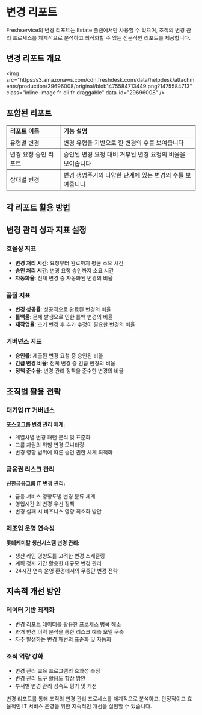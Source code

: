 # 변경 리포트

Freshservice의 변경 리포트는 Estate 플랜에서만 사용할 수 있으며, 조직의 변경 관리 프로세스를 체계적으로 분석하고 최적화할 수 있는 전문적인 리포트를 제공합니다.

## 변경 리포트 개요

<p>&lt;img src="https:/s3.amazonaws.com/cdn.freshdesk.com/data/helpdesk/attachments/production/29696008/original/blob1475584713449.png?1475584713" class="inline-image fr-dii fr-draggable" data-id="29696008" /></p>

## 포함된 리포트

<table border="1" cellpadding="0" cellspacing="0" style="border-collapse:collapse; border:1px solid #afafaf;width:100%;">
<tbody>
<tr>
<td><strong>리포트 이름</strong></td>
<td><strong>기능 설명</strong></td>
</tr>
<tr>
<td>유형별 변경</td>
<td>변경 유형을 기반으로 한 변경의 수를 보여줍니다</td>
</tr>
<tr>
<td>변경 요청 승인 리포트</td>
<td>승인된 변경 요청 대비 거부된 변경 요청의 비율을 보여줍니다</td>
</tr>
<tr>
<td>상태별 변경</td>
<td>변경 생명주기의 다양한 단계에 있는 변경의 수를 보여줍니다</td>
</tr>
</tbody>
</table>

## 각 리포트 활용 방법

## 변경 관리 성과 지표 설정

### 효율성 지표
- **변경 처리 시간**: 요청부터 완료까지 평균 소요 시간
- **승인 처리 시간**: 변경 요청 승인까지 소요 시간
- **자동화율**: 전체 변경 중 자동화된 변경의 비율

### 품질 지표
- **변경 성공률**: 성공적으로 완료된 변경의 비율
- **롤백율**: 문제 발생으로 인한 롤백 변경의 비율
- **재작업율**: 초기 변경 후 추가 수정이 필요한 변경의 비율

### 거버넌스 지표
- **승인률**: 제출된 변경 요청 중 승인된 비율
- **긴급 변경 비율**: 전체 변경 중 긴급 변경의 비율
- **정책 준수율**: 변경 관리 정책을 준수한 변경의 비율

## 조직별 활용 전략

### 대기업 IT 거버넌스
**포스코그룹 변경 관리 체계:**
- 계열사별 변경 패턴 분석 및 표준화
- 그룹 차원의 위험 변경 모니터링
- 변경 영향 범위에 따른 승인 권한 체계 최적화

### 금융권 리스크 관리
**신한금융그룹 IT 변경 관리:**
- 금융 서비스 영향도별 변경 분류 체계
- 영업시간 외 변경 우선 정책
- 변경 실패 시 비즈니스 영향 최소화 방안

### 제조업 운영 연속성
**롯데케미칼 생산시스템 변경 관리:**
- 생산 라인 영향도를 고려한 변경 스케줄링
- 계획 정지 기간 활용한 대규모 변경 관리
- 24시간 연속 운영 환경에서의 무중단 변경 전략

## 지속적 개선 방안

### 데이터 기반 최적화
- 변경 리포트 데이터를 활용한 프로세스 병목 해소
- 과거 변경 이력 분석을 통한 리스크 예측 모델 구축
- 자주 발생하는 변경 패턴의 표준화 및 자동화

### 조직 역량 강화
- 변경 관리 교육 프로그램의 효과성 측정
- 변경 관리 도구 활용도 향상 방안
- 부서별 변경 관리 성숙도 평가 및 개선

변경 리포트를 통해 조직의 변경 관리 프로세스를 체계적으로 분석하고, 안정적이고 효율적인 IT 서비스 운영을 위한 지속적인 개선을 실현할 수 있습니다.